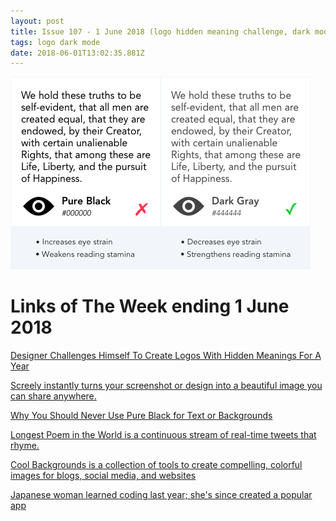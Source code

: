 ```yaml
---
layout: post
title: Issue 107 - 1 June 2018 (logo hidden meaning challenge, dark mode)
tags: logo dark mode
date: 2018-06-01T13:02:35.881Z
---
```

![Designer Challenges Himself To Create Logos With Hidden Meanings For A Year](/assets/uploads/issue-107.png "Designer Challenges Himself To Create Logos With Hidden Meanings For A Year")

# Links of The Week ending 1 June 2018

<a href="https://designyoutrust.com/2018/05/designer-challenges-himself-to-create-logos-with-hidden-meanings-for-a-year" title="Designer Challenges Himself To Create Logos With Hidden Meanings For A Year" alt="Designer Challenges Himself To Create Logos With Hidden Meanings For A Year" target="_blank">Designer Challenges Himself To Create Logos With Hidden Meanings For A Year</a> 

<a href="https://www.screely.com/" title="Screely" alt="Screely" target="_blank">Screely instantly turns your screenshot or design into a beautiful image you can share anywhere.</a> 

<a href="http://uxmovement.com/content/why-you-should-never-use-pure-black-for-text-or-backgrounds" title="" alt="http://uxmovement.com/content/why-you-should-never-use-pure-black-for-text-or-backgrounds" target="_blank">Why You Should Never Use Pure Black for Text or Backgrounds</a> 

<a href="http://www.longestpoemintheworld.com/" title="Longest Poem in the World is a continuous stream of real-time tweets that rhyme." alt="Longest Poem in the World is a continuous stream of real-time tweets that rhyme." target="_blank">Longest Poem in the World is a continuous stream of real-time tweets that rhyme.</a> 

<a href="https://coolbackgrounds.io/" title="Cool Backgrounds is a collection of tools to create compelling, colorful images for blogs, social media, and websites" alt="Cool Backgrounds is a collection of tools to create compelling, colorful images for blogs, social media, and websites" target="_blank">Cool Backgrounds is a collection of tools to create compelling, colorful images for blogs, social media, and websites</a> 

<a href="https://www.aarp.org/work/working-at-50-plus/info-2018/worlds-oldest-app-developer-fd.html" title="Japanese woman learned coding last year; she's since created a popular app" alt="Japanese woman learned coding last year; she's since created a popular app" target="_blank">Japanese woman learned coding last year; she's since created a popular app</a>